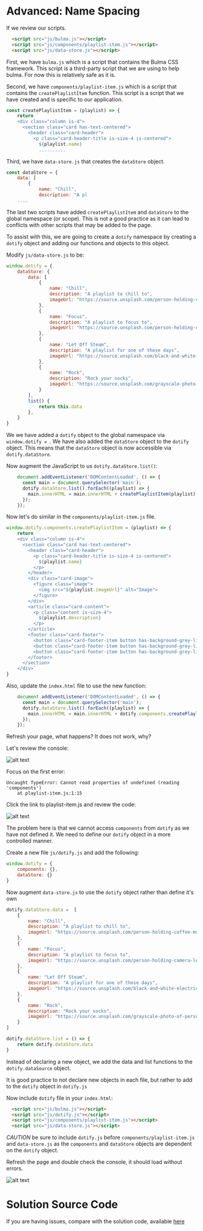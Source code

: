 # Advanced: Name Spacing

If we review our scripts.

```html
  <script src="js/bulma.js"></script>
  <script src="js/components/playlist-item.js"></script>
  <script src="js/data-store.js"></script>
```

First, we have `bulma.js` which is a script that contains the Bulma CSS framework.  This script is a third-party script that we are using to help bulma.  For now this is relatively safe as it is.

Second, we have `components/playlist-item.js` which is a script that contains the `createPlaylistItem` function.  This script is a script that we have created and is specific to our application.

```javascript
const createPlaylistItem = (playlist) => {
    return `
    <div class="column is-4">
      <section class="card has-text-centered">
        <header class="card-header">
          <p class="card-header-title is-size-4 is-centered">
            ${playlist.name}
            ..........
```

Third, we have `data-store.js` that creates the `dataStore` object.

```javascript
const dataStore = {
    data: [
        {
            name: "Chill",
            description: "A pl
    ....
```

The last two scripts have added `createPlaylistItem` and `dataStore` to the global namespace (or scope).  This is not a good practice as it can lead to conflicts with other scripts that may be added to the page.

To assist with this, we are going to create a `dotify` namespace by creating a `dotify` object and adding our functions and objects to this object.

Modify `js/data-store.js` to be:

```javascript
window.dotify = {
    dataStore: {
        data: [
            {
                name: "Chill",
                description: "A playlist to chill to",
                imageUrl: "https://source.unsplash.com/person-holding-coffee-mug-cspncX4cUnQ"
            },
            {
                name: "Focus",
                description: "A playlist to focus to",
                imageUrl: "https://source.unsplash.com/person-holding-camera-lens-7KLa-xLbSXA"
            },
            {
                name: "Let Off Steam",
                description: "A playlist for one of those days",
                imageUrl: "https://source.unsplash.com/black-and-white-electric-guitar-TW-wknV1oZo"
            },
            {
                name: "Rock",
                description: "Rock your socks",
                imageUrl: "https://source.unsplash.com/grayscale-photo-of-person-in-hoodie-top-watching-a-concert-97p-JwqdyW4"
            }
        ],
        list() {
            return this.data
        },
    }
}
```

We we have added a `dotify` object to the global namespace via `window.dotify = `.  We have also added the `dataStore` object to the `dotify` object.  This means that the `dataStore` object is now accessible via `dotify.dataStore`.

Now augment the JavaScript to us `dotify.dataStore.list()`:

```javascript
    document.addEventListener('DOMContentLoaded', () => {
      const main = document.querySelector('main');
      dotify.dataStore.list().forEach((playlist) => {
        main.innerHTML = main.innerHTML + createPlaylistItem(playlist);
      });
    });
```

Now let's do similar in the `components/playlist-item.js` file.


```javascript
window.dotify.components.createPlaylistItem = (playlist) => {
    return `
    <div class="column is-4">
      <section class="card has-text-centered">
        <header class="card-header">
          <p class="card-header-title is-size-4 is-centered">
            ${playlist.name}
          </p>
        </header>
        <div class="card-image">
          <figure class="image">
            <img src="${playlist.imageUrl}" alt="Image">
          </figure>
        </div>
        <article class="card-content">
          <p class="content is-size-4">
            ${playlist.description}
          </p>
        </article>
        <footer class="card-footer">
          <button class="card-footer-item button has-background-grey-lighter">Play</button>
          <button class="card-footer-item button has-background-grey-lighter">Open</button>
          <button class="card-footer-item button has-background-grey-lighter">Remove</button>
        </footer>
      </section>
    </div>`
}
```

Also, update the `index.html` file to use the new function:

```javascript
    document.addEventListener('DOMContentLoaded', () => {
      const main = document.querySelector('main');
      dotify.dataStore.list().forEach((playlist) => {
        main.innerHTML = main.innerHTML + dotify.components.createPlaylistItem(playlist);
      });
    });
```

Refresh your page, what happens?  It does not work, why?

Let's review the console:

![alt text](img/image-6.png)

Focus on the first error:

```plaintext
Uncaught TypeError: Cannot read properties of undefined (reading 'components')
    at playlist-item.js:1:15
```

Click the link to playlist-item.js and review the code:

![alt text](img/image-7.png)

The problem here is that we cannot access `components` from `dotify` as we have not defined it.  We need to define our `dotify` object in a more controlled manner.

Create a new file `js/dotify.js` and add the following:

```javascript
window.dotify = {
    components: {},
    dataStore: {}
}
```

Now augment `data-store.js` to use the `dotify` object rather than define it's own

```javascript
dotify.dataStore.data =  [
    {
        name: "Chill",
        description: "A playlist to chill to",
        imageUrl: "https://source.unsplash.com/person-holding-coffee-mug-cspncX4cUnQ"
    },
    {
        name: "Focus",
        description: "A playlist to focus to",
        imageUrl: "https://source.unsplash.com/person-holding-camera-lens-7KLa-xLbSXA"
    },
    {
        name: "Let Off Steam",
        description: "A playlist for one of those days",
        imageUrl: "https://source.unsplash.com/black-and-white-electric-guitar-TW-wknV1oZo"
    },
    {
        name: "Rock",
        description: "Rock your socks",
        imageUrl: "https://source.unsplash.com/grayscale-photo-of-person-in-hoodie-top-watching-a-concert-97p-JwqdyW4"
    }
]

dotify.dataStore.list = () => {
    return dotify.dataStore.data
}
```

Instead of declaring a new object, we add the data and list functions to the `dotify.dataSource` object.

It is good practice to not declare new objects in each file, but rather to add to the `dotify` object in `dotify.js`

Now include `dotify` file in your `index.html`:

```html
  <script src="js/bulma.js"></script>
  <script src="js/dotify.js"></script>
  <script src="js/components/playlist-item.js"></script>
  <script src="js/data-store.js"></script>
```

_CAUTION_ be sure to include `dotify.js` before `components/playlist-item.js` and `data-store.js` as the `components` and `dataStore` objects are dependent on the `dotify` object.

Refresh the page and double check the console, it should load without errors.

![alt text](img/image-8.png)

# Solution Source Code

If you are having issues, compare with the solution code, available [here](./archive/js-playlist-1.4.0.zip)